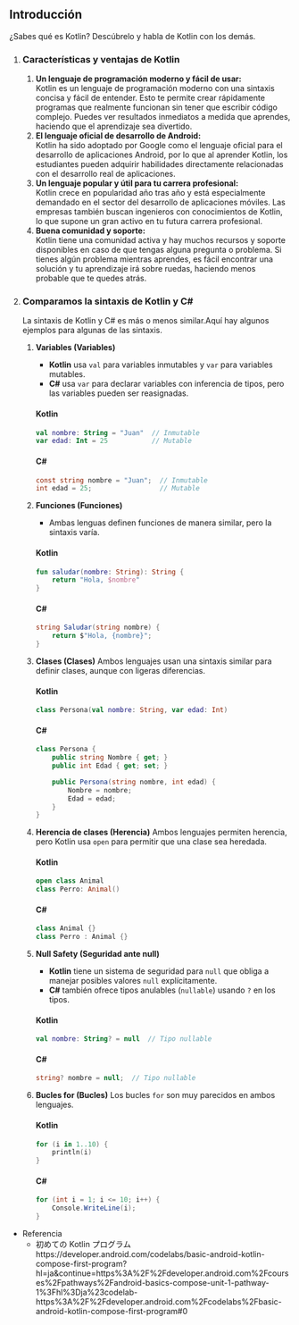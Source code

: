 ## Introducción
   ¿Sabes qué es Kotlin? Descúbrelo y habla de Kotlin con los demás.
   1. ### Características y ventajas de Kotlin
      1. **Un lenguaje de programación moderno y fácil de usar:**
         <br>
         Kotlin es un lenguaje de programación moderno con una sintaxis concisa y fácil de entender. Esto te permite crear rápidamente programas que realmente funcionan sin tener que escribir código complejo. Puedes ver resultados inmediatos a medida que aprendes, haciendo que el aprendizaje sea divertido.
      1. **El lenguaje oficial de desarrollo de Android:**
         <br>
         Kotlin ha sido adoptado por Google como el lenguaje oficial para el desarrollo de aplicaciones Android, por lo que al aprender Kotlin, los estudiantes pueden adquirir habilidades directamente relacionadas con el desarrollo real de aplicaciones.
      1. **Un lenguaje popular y útil para tu carrera profesional:**
         <br>
         Kotlin crece en popularidad año tras año y está especialmente demandado en el sector del desarrollo de aplicaciones móviles. Las empresas también buscan ingenieros con conocimientos de Kotlin, lo que supone un gran activo en tu futura carrera profesional.
      1. **Buena comunidad y soporte:**
         <br>
         Kotlin tiene una comunidad activa y hay muchos recursos y soporte disponibles en caso de que tengas alguna pregunta o problema. Si tienes algún problema mientras aprendes, es fácil encontrar una solución y tu aprendizaje irá sobre ruedas, haciendo menos probable que te quedes atrás.

   1. ### Comparamos la sintaxis de Kotlin y C#
      La sintaxis de Kotlin y C# es más o menos similar.Aquí hay algunos ejemplos para algunas de las sintaxis.
      1. **Variables (Variables)**
         - **Kotlin** usa `val` para variables inmutables y `var` para variables mutables.
         - **C#** usa `var` para declarar variables con inferencia de tipos, pero las variables pueden ser reasignadas.
         #### Kotlin
         ```kotlin
         val nombre: String = "Juan"  // Inmutable
         var edad: Int = 25           // Mutable
         ```
         #### C#
         ```csharp
         const string nombre = "Juan";  // Inmutable
         int edad = 25;                 // Mutable
         ```
      
      1. **Funciones (Funciones)**
         - Ambas lenguas definen funciones de manera similar, pero la sintaxis varía.
         #### Kotlin
         ```kotlin
         fun saludar(nombre: String): String {
             return "Hola, $nombre"
         }
         ```
         #### C#
         ```csharp
         string Saludar(string nombre) {
             return $"Hola, {nombre}";
         }
         ```
      
      1. **Clases (Clases)**
         Ambos lenguajes usan una sintaxis similar para definir clases, aunque con ligeras diferencias.
         #### Kotlin
         ```kotlin
         class Persona(val nombre: String, var edad: Int)
         ```
         #### C#
         ```csharp
         class Persona {
             public string Nombre { get; }
             public int Edad { get; set; }
         
             public Persona(string nombre, int edad) {
                 Nombre = nombre;
                 Edad = edad;
             }
         }
         ```
      
      1. **Herencia de clases (Herencia)**
         Ambos lenguajes permiten herencia, pero Kotlin usa `open` para permitir que una clase sea heredada.
         #### Kotlin
         ```kotlin
         open class Animal
         class Perro: Animal()
         ```
         #### C#
         ```csharp
         class Animal {}
         class Perro : Animal {}
         ```
      
      1. **Null Safety (Seguridad ante null)**
         - **Kotlin** tiene un sistema de seguridad para `null` que obliga a manejar posibles valores `null` explícitamente.
         - **C#** también ofrece tipos anulables (`nullable`) usando `?` en los tipos.
         #### Kotlin
         ```kotlin
         val nombre: String? = null  // Tipo nullable
         ```
         #### C#
         ```csharp
         string? nombre = null;  // Tipo nullable
         ```
      
      1. **Bucles for (Bucles)**
         Los bucles `for` son muy parecidos en ambos lenguajes.
         #### Kotlin
         ```kotlin
         for (i in 1..10) {
             println(i)
         }
         ```
         #### C#
         ```csharp
         for (int i = 1; i <= 10; i++) {
             Console.WriteLine(i);
         }
         ```
   - Referencia
     - 初めての Kotlin プログラムhttps://developer.android.com/codelabs/basic-android-kotlin-compose-first-program?hl=ja&continue=https%3A%2F%2Fdeveloper.android.com%2Fcourses%2Fpathways%2Fandroid-basics-compose-unit-1-pathway-1%3Fhl%3Dja%23codelab-https%3A%2F%2Fdeveloper.android.com%2Fcodelabs%2Fbasic-android-kotlin-compose-first-program#0

